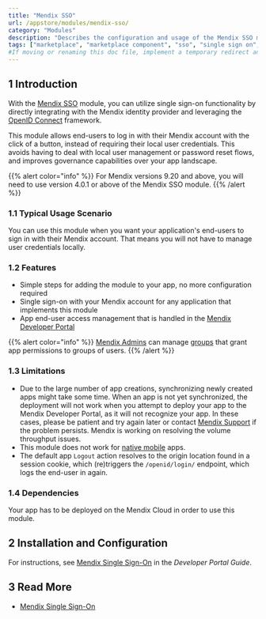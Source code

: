 ```yaml
---
title: "Mendix SSO"
url: /appstore/modules/mendix-sso/
category: "Modules"
description: "Describes the configuration and usage of the Mendix SSO module, which is available in the Mendix Marketplace."
tags: ["marketplace", "marketplace component", "sso", "single sign on", "platform support"]
#If moving or renaming this doc file, implement a temporary redirect and let the respective team know they should update the URL in the product. See Mapping to Products for more details.
---
```


## 1 Introduction

With the [Mendix SSO](https://marketplace.mendix.com/link/component/111349/) module, you can utilize single sign-on functionality by directly integrating with the Mendix identity provider and leveraging the [OpenID Connect](https://openid.net/connect/) framework.

This module allows end-users to log in with their Mendix account with the click of a button, instead of requiring their local user credentials. This avoids having to deal with local user management or password reset flows, and improves governance capabilities over your app landscape.

{{% alert color="info" %}}
For Mendix versions 9.20 and above, you will need to use version 4.0.1 or above of the Mendix SSO module.
{{% /alert %}}

### 1.1 Typical Usage Scenario

You can use this module when you want your application's end-users to sign in with their Mendix account. That means you will not have to manage user credentials locally.

### 1.2 Features

* Simple steps for adding the module to your app, no more configuration required
* Single sign-on with your Mendix account for any application that implements this module
* App end-user access management that is handled in the [Mendix Developer Portal](/developerportal/)

{{% alert color="info" %}}
[Mendix Admins](/developerportal/control-center/#company) can manage [groups](/developerportal/control-center/#groups) that grant app permissions to groups of users.
{{% /alert %}}

### 1.3 Limitations

* Due to the large number of app creations, synchronizing newly created apps might take some time. When an app is not yet synchronized, the deployment will not work when you attempt to deploy your app to the Mendix Developer Portal, as it will not recognize your app. In these cases, please be patient and try again later or contact [Mendix Support](https://support.mendix.com/) if the problem persists. Mendix is working on resolving the volume throughput issues.
* This module does not work for [native mobile](/refguide/native-mobile/) apps.
* The default app `Logout` action resolves to the origin location found in a session cookie, which (re)triggers the `/openid/login/` endpoint, which logs the end-user in again. 

### 1.4 Dependencies

Your app has to be deployed on the Mendix Cloud in order to use this module.

## 2 Installation and Configuration

For instructions, see [Mendix Single Sign-On](/developerportal/deploy/mendix-sso/) in the *Developer Portal Guide*.

## 3 Read More

* [Mendix Single Sign-On](/developerportal/deploy/mendix-sso/)
